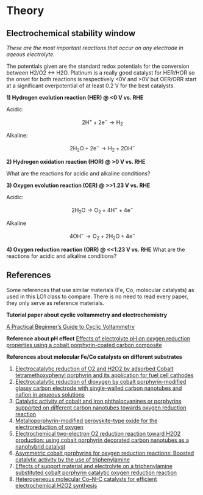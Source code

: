 # Theory

## Electrochemical stability window
_These are the most important reactions that occur on any electrode in aqeous electrolyte._ 

The potentials given are the standard redox potentials for the conversion between H2/O2 <-> H2O. Platinum is a really good catalyst for HER/HOR so the onset for both reactions is respectively <0V and >0V but OER/ORR start at a significant overpotential of at least 0.2 V for the best catalysts.

**1)    Hydrogen evolution reaction (HER) @ <0 V vs. RHE**

Acidic:

$$\mathrm{2 H^+ + 2e^-\rightarrow H_2}$$

Alkaline:

$$\mathrm{2 H_2O + 2e^-\rightarrow H_2 + 2 OH^-}$$

**2)	Hydrogen oxidation reaction (HOR) @ >0 V vs. RHE**

What are the reactions for acidic and alkaline conditions?

**3) Oxygen evolution reaction (OER) @ >>1.23 V vs. RHE**

Acidic:

$$\mathrm{2 H_2O\rightarrow O_2 + 4 H^+ + 4 e^-}$$

Alkaline

$$\mathrm{4 OH^-\rightarrow O_2 + 2 H_2O+ 4 e^-}$$


**4) Oxygen reduction reaction (ORR) @ <<1.23 V vs. RHE**
What are the reactions for acidic and alkaline conditions?

## References 
Some references that use similar materials (Fe, Co, molecular catalysts) as used in this LO1 class to compare. There is no need to read every paper, they only serve as reference materials.

**Tutorial paper about cyclic voltammetry and electrochemistry**

[A Practical Beginner’s Guide to Cyclic Voltammetry](https://pubs.acs.org/doi/full/10.1021/acs.jchemed.7b00361)

**Reference about pH effect**
[Effects of electrolyte pH on oxygen reduction properties using a cobalt porphyrin-coated carbon composite](https://www.sciencedirect.com/science/article/pii/S0013468624005358?via%3Dihub)

**References about molecular Fe/Co catalysts on different substrates**

1. [Electrocatalytic reduction of O2 and H2O2 by adsorbed Cobalt tetramethoxyphenyl porphyrin and its application for fuel cell cathodes](https://doi.org/10.1016/j.jpowsour.2006.04.132) 
2. [Electrocatalytic reduction of dioxygen by cobalt porphyrin-modified glassy carbon electrode with single-walled carbon nanotubes and nafion in aqueous solutions](https://doi.org/10.1016/j.electacta.2007.10.029)
3. [Catalytic activity of cobalt and iron phthalocyanines or porphyrins supported on different carbon nanotubes towards oxygen reduction reaction](https://doi.org/10.1016/j.carbon.2011.07.004)
4. [Metalloporphyrin-modified perovskite-type oxide for the electroreduction of oxygen](https://doi.org/10.1016/j.jpowsour.2015.06.004 )
5. [Electrochemical two-electron O2 reduction reaction toward H2O2 production: using cobalt porphyrin decorated carbon nanotubes as a nanohybrid catalyst](http://dx.doi.org/10.1039/D1TA07989A)
6. [Asymmetric cobalt porphyrins for oxygen reduction reactions: Boosted catalytic activity by the use of triphenylamine](https://doi.org/10.1016/j.mcat.2022.112805)
7. [Effects of support material and electrolyte on a triphenylamine substituted cobalt porphyrin catalytic oxygen reduction reaction](https://doi.org/10.1016/j.colsurfa.2023.131214)
8. [Heterogeneous molecular Co–N–C catalysts for efficient electrochemical H2O2 synthesis](http://dx.doi.org/10.1039/D2EE02734H)
